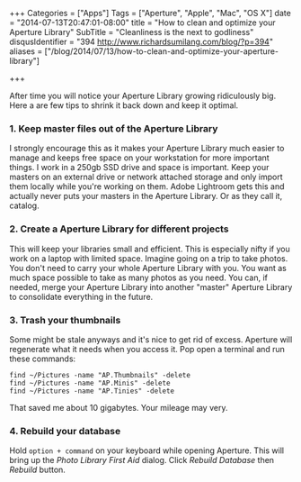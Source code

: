 +++
Categories = ["Apps"]
Tags = ["Aperture", "Apple", "Mac", "OS X"]
date = "2014-07-13T20:47:01-08:00"
title = "How to clean and optimize your Aperture Library"
SubTitle = "Cleanliness is the next to godliness"
disqusIdentifier = "394 http://www.richardsumilang.com/blog/?p=394"
aliases = ["/blog/2014/07/13/how-to-clean-and-optimize-your-aperture-library"]

+++

After time you will notice your Aperture Library growing ridiculously big. Here
a are few tips to shrink it back down and keep it optimal.

<!--more-->

### 1. Keep master files out of the Aperture Library

I strongly encourage this as it makes your Aperture Library much easier to
manage and keeps free space on your workstation for more important things. I
work in a 250gb SSD drive and space is important. Keep your masters on an
external drive or network attached storage and only import them locally while
you're working on them. Adobe Lightroom gets this and actually never puts your
masters in the Aperture Library. Or as they call it, catalog.

### 2. Create a Aperture Library for different projects

This will keep your libraries small and efficient. This is especially nifty if
you work on a laptop with limited space. Imagine going on a trip to take photos.
You don't need to carry your whole Aperture Library with you. You want as much
space possible to take as many photos as you need. You can, if needed, merge
your Aperture Library into another "master" Aperture Library to consolidate
everything in the future.

### 3. Trash your thumbnails

Some might be stale anyways and it's nice to get rid of excess. Aperture will
regenerate what it needs when you access it. Pop open a terminal and run these
commands:

<pre><code class="language-bash">find ~/Pictures -name "AP.Thumbnails" -delete
find ~/Pictures -name "AP.Minis" -delete
find ~/Pictures -name "AP.Tinies" -delete</code></pre>

That saved me about 10 gigabytes. Your mileage may very.

### 4. Rebuild your database

Hold `option + command` on your keyboard while opening Aperture. This will bring
up the *Photo Library First Aid* dialog. Click *Rebuild Database* then *Rebuild*
button.
